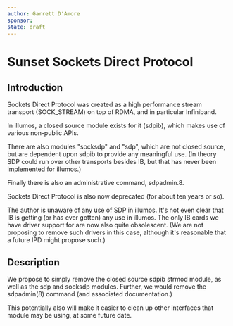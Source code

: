 ```yaml
---
author: Garrett D'Amore
sponsor:
state: draft
---
```


# Sunset Sockets Direct Protocol

## Introduction

Sockets Direct Protocol was created as a high performance
stream transport (SOCK_STREAM) on top of RDMA, and in particular
Infiniband.

In illumos, a closed source module exists for it (sdpib), which
makes use of various non-public APIs.

There are also modules "socksdp" and "sdp", which are not closed source,
but are dependent upon sdpib to provide any meaningful use.
(In theory SDP could run over other transports besides IB, but that has
never been implemented for illumos.)

Finally there is also an administrative command, sdpadmin.8.

Sockets Direct Protocol is also now deprecated (for about ten years or so).

The author is unaware of any use of SDP in illumos.
It's not even clear that IB is getting (or has ever gotten)  any use in illumos.
The only IB cards we have driver support for are now also quite obsolescent.
(We are not proposing to remove such drivers in this case, although
it's reasonable that a future IPD might propose such.)

## Description

We propose to simply remove the closed source sdpib strmod module, as well
as the sdp and socksdp modules.  Further, we would remove the sdpadmin(8)
command (and associated documentation.)

This potentially also will make it easier to clean up other
interfaces that module may be using, at some future date.
